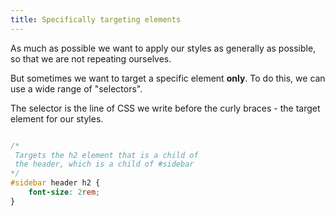 ```yaml
---
title: Specifically targeting elements
---
```


<div class="panels">
<div>

As much as possible we want to apply our styles as generally as possible, so that we are not repeating ourselves.

But sometimes we want to target a specific element **only**. To do this, we can use a wide range of "selectors".

The selector is the line of CSS we write before the curly braces - the target element for our styles.

</div>
<div>

```css

/*
 Targets the h2 element that is a child of
 the header, which is a child of #sidebar
*/
#sidebar header h2 {
    font-size: 2rem;
}

```

</div>
</div>
